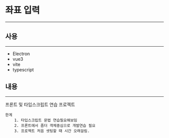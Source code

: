 # 좌표 입력

---

## 사용

---

- Electron
- vue3
- vite
- typescript

## 내용

---

프론트 및 타입스크립트 연습 프로젝트

    한계
        1. 타입스크립트 문법 연습필요해보임
        2. 프론트에서 좀더 객체중심으로 개발연습 필요
        3. 프로젝트 처음 셋팅할 때 시간 오래걸림.